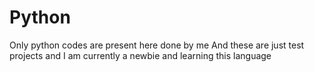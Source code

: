 # Python
Only python codes are present here done by me
And these are just test projects and I am currently a newbie and learning this language
